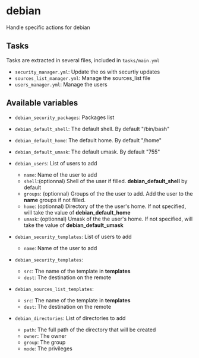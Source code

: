 # debian

Handle specific actions for debian

## Tasks

Tasks are extracted in several files, included in `tasks/main.yml`

* `security_manager.yml`: Update the os with securtiy updates
* `sources_list_manager.yml`: Manage the sources_list file
* `users_manager.yml`: Manage the users

## Available variables

* `debian_security_packages`: Packages list
* `debian_default_shell`: The default shell. By default "/bin/bash"
* `debian_default_home`: The default home. By default "/home"
* `debian_default_umask`: The default umask. By default "755"

* `debian_users`: List of users to add
  *  `name`: Name of the user to add
  *  `shell`:(optionnal) Shell of the user if filled. **debian_default_shell** by default
  * `groups`: (optionnal) Groups of the the user to add. Add the user to the **name** groups if not filled.
  * `home`: (optionnal) Directory of the the user's home.
  If not specified, will take the value of **debian_default_home**
  * `umask`: (optionnal) Umask of the the user's home.
  If not specified, will take the value of **debian_default_umask**

* `debian_security_templates`: List of users to add
  *  `name`: Name of the user to add

* `debian_security_templates`:
  * `src`: The name of the template in **templates**
  * `dest`: The destination on the remote

* `debian_sources_list_templates`:
  * `src`: The name of the template in **templates**
  * `dest`: The destination on the remote

* `debian_directories`: List of directories to add
  * `path`: The full path of the directory that will be created
  * `owner`: The owner
  * `group`: The group
  * `mode`: The privileges
